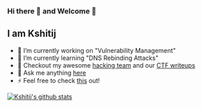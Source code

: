 ### Hi there 👋 and Welcome  🤘

## I am Kshitij

- 🔭 I’m currently working on "Vulnerability Management" 
- 🌱 I’m currently learning "DNS Rebinding Attacks"
- 👯 Checkout my awesome [hacking team](https://twc1rcle.com/) and our [CTF writeups](https://github.com/thewhitecircle/ctf_writeups)
- 💬 Ask me anything [here](https://twitter.com/nigamelastic)
- ⚡ Feel free to check [this](https://kshitijnigam.com) out!

[![Kshitij's github stats](https://github-readme-stats.vercel.app/api?username=nigamelastic)](https://github.com/nigamelastic?tab=repositories)
